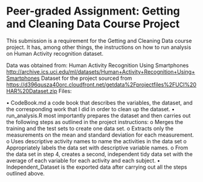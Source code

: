 # Peer-graded Assignment: Getting and Cleaning Data Course Project
This submission is a requirement for the Getting and Cleaning Data course project. It has, among other things, the instructions on how to run analysis on Human Activity recognition dataset. 

Data was obtained from: Human Activity Recognition Using Smartphones http://archive.ics.uci.edu/ml/datasets/Human+Activity+Recognition+Using+Smartphones
Dataset for the project sourced from https://d396qusza40orc.cloudfront.net/getdata%2Fprojectfiles%2FUCI%20HAR%20Dataset.zip
Files:

•	CodeBook.md a code book that describes the variables, the dataset, and the corresponding work that I did in order to clean up the dataset.
•	run_analysis.R most importantly prepares the dataset and then carries out the following steps as outlined in the project instructions:
o	Merges the training and the test sets to create one data set.
o	Extracts only the measurements on the mean and standard deviation for each measurement.
o	Uses descriptive activity names to name the activities in the data set
o	Appropriately labels the data set with descriptive variable names.
o	From the data set in step 4, creates a second, independent tidy data set with the average of each variable for each activity and each subject.
•	Independent_Dataset is the exported data after carrying out all the steps outlined above.

